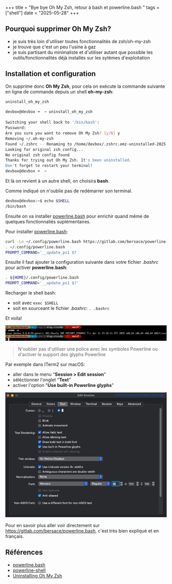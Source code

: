+++
title = "Bye bye Oh My Zsh, retour à bash et powerline.bash "
tags = ["shell"]
date = "2025-05-28"
+++

## Pourquoi supprimer Oh My Zsh?

- je suis très loin d'utiliser toutes fonctionnalités de zsh/oh-my-zsh
- je trouve que c'est un peu l'usine à gaz
- je suis partisant du minimaliste et d'utiliser autant que possible les outils/fonctionnalités déjà installés sur les sytèmes d'exploitation

## Installation et configuration

On supprime donc **Oh My Zsh**, pour cela on exécute la commande suivante en ligne de commande depuis un shell **oh-my-zsh**:

```sh
uninstall_oh_my_zsh
```

```sh
devbox@devbox ➜  ~ uninstall_oh_my_zsh

Switching your shell back to '/bin/bash':
Password:
Are you sure you want to remove Oh My Zsh? [y/N] y
Removing ~/.oh-my-zsh
Found ~/.zshrc -- Renaming to /home/devbox/.zshrc.omz-uninstalled-2025-05-28_04-31-11
Looking for original zsh config...
No original zsh config found
Thanks for trying out Oh My Zsh. It's been uninstalled.
Don't forget to restart your terminal!
devbox@devbox ➜  ~
```

Et là on revient à un autre shell, on choisira **bash**.

Comme indiqué on n'oublie pas de redémarrer son terminal.

```sh
devbox@devbox:~$ echo $SHELL
/bin/bash
```

Ensuite on va installer [powerline.bash](https://gitlab.com/bersace/powerline.bash) pour enrichir quand même de quelques fonctionnaliés suplémentaires.

Pour installer [powerline.bash](https://gitlab.com/bersace/powerline.bash):

```sh
curl -Lo ~/.config/powerline.bash https://gitlab.com/bersace/powerline-bash/raw/master/powerline.bash
. ~/.config/powerline.bash
PROMPT_COMMAND='__update_ps1 $?
```

Ensuite il faut ajouter la configuration suivante dans votre fichier _.bashrc_ pour activer **powerline.bash**:

```sh
. ${HOME}/.config/powerline.bash
PROMPT_COMMAND='__update_ps1 $?'
```

Recharger le shell bash:

- soit avec ```exec $SHELL```
- soit en sourceant le fichier _.bashrc_: ```. .bashrc```

Et voila!

![prompt-powershell](images/prompt-powershell.png)

> N'oublier pas d'utiliser une police avec les symboles Powerline ou d'activer le support des glyphs Powerline

Par exemple dans ITerm2 sur macOS:

- aller dans le menu "**Session > Edit session**"
- séléctionner l'onglet "**Text**"
- activer l'option "**Use built-in Powerline glyphs**"

![iterm2-settings](images/iterm2-settings.png)

Pour en savoir plus aller voir directement sur <https://gitlab.com/bersace/powerline.bash>, c'est très bien expliqué et en français.

## Références

- [powerline.bash](https://gitlab.com/bersace/powerline.bash)
- [powerline-shell](https://github.com/b-ryan/powerline-shell)
- [Uninstalling Oh My Zsh](https://github.com/ohmyzsh/ohmyzsh?tab=readme-ov-file#uninstalling-oh-my-zsh)

